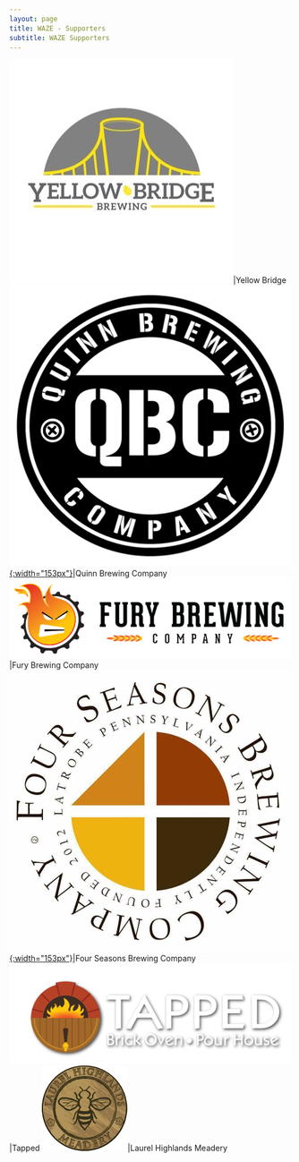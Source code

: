 ```yaml
---
layout: page
title: WAZE - Supporters
subtitle: WAZE Supporters
---
```


[![Yellow Bridge](/img/yellowbr.jpg)](https://www.yellowbridgebrewing.com/)|Yellow Bridge
[![Quinn Brewing](/img/quinn-logo.jpg){:width="153px"}](http://quinnbrewing.com/)|Quinn Brewing Company
[![Fury Brewing](/img/fury-brewing-company.png)](https://furybrewingcompany.com/)|Fury Brewing Company
[![Four Seasons Brewing Company](/img/fsbrew.jpg){:width="153px"}](https://www.fsbrewing.com/)|Four Seasons Brewing Company
[![Tapped](/img/tapped.png)](http://tappedoven.com/)|Tapped
[![Laurel Highlands Meadery](/img/lhmlogo.png)](http://laurelhighlandsmeadery.com/)|Laurel Highlands Meadery


